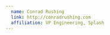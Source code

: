 ```yaml
---
  name: Conrad Rushing
  link: http://conradrushing.com
  affiliation: VP Engineering, Splash
---
```

